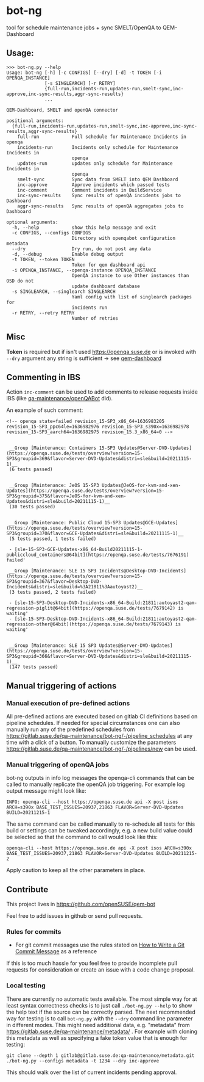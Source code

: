 # bot-ng

tool for schedule maintenance jobs + sync SMELT/OpenQA to QEM-Dashboard

## Usage:

    >>> bot-ng.py --help
    Usage: bot-ng [-h] [-c CONFIGS] [--dry] [-d] -t TOKEN [-i OPENQA_INSTANCE]
                  [-s SINGLEARCH] [-r RETRY]
                  {full-run,incidents-run,updates-run,smelt-sync,inc-approve,inc-sync-results,aggr-sync-results}
                  ...

    QEM-Dashboard, SMELT and openQA connector

    positional arguments:
      {full-run,incidents-run,updates-run,smelt-sync,inc-approve,inc-sync-results,aggr-sync-results}
        full-run            Full schedule for Maintenance Incidents in openqa
        incidents-run       Incidents only schedule for Maintenance Incidents in
                            openqa
        updates-run         updates only schedule for Maintenance Incidents in
                            openqa
        smelt-sync          Sync data from SMELT into QEM Dashboard
        inc-approve         Approve incidents which passed tests
        inc-comment         Comment incidents in BuildService
        inc-sync-results    Sync results of openQA incidents jobs to Dashboard
        aggr-sync-results   Sync results of openQA aggregates jobs to Dashboard

    optional arguments:
      -h, --help            show this help message and exit
      -c CONFIGS, --configs CONFIGS
                            Directory with openqabot configuration metadata
      --dry                 Dry run, do not post any data
      -d, --debug           Enable debug output
      -t TOKEN, --token TOKEN
                            Token for qem dashboard api
      -i OPENQA_INSTANCE, --openqa-instance OPENQA_INSTANCE
                            OpenQA instance to use Other instances than OSD do not
                            update dashboard database
      -s SINGLEARCH, --singlearch SINGLEARCH
                            Yaml config with list of singlearch packages for
                            incidents run
      -r RETRY, --retry RETRY
                            Number of retries

## Misc

**Token** is required but if isn't used https://openqa.suse.de or is invoked with
`--dry` argument any string is sufficient -> see [qem-dashboard](https://github.com/openSUSE/qem-dashboard)

## Commenting in IBS

Action `inc-comment` can be used to add comments to release requests inside IBS (like [qa-maintenance/openQABot](https://gitlab.suse.de/qa-maintenance/openQABot) did).

An example of such comment:

```
<!-- openqa state=failed revision_15-SP3_x86_64=1636983205 revision_15-SP3_ppc64le=1636982976 revision_15-SP3_s390x=1636982978 revision_15-SP3_aarch64=1636982975 revision_15.3_x86_64=0 -->


 __Group [Maintenance: Containers 15-SP3 Updates@Server-DVD-Updates](https://openqa.suse.de/tests/overview?version=15-SP3&groupid=369&flavor=Server-DVD-Updates&distri=sle&build=20211115-1)__
 (6 tests passed)


 __Group [Maintenance: JeOS 15-SP3 Updates@JeOS-for-kvm-and-xen-Updates](https://openqa.suse.de/tests/overview?version=15-SP3&groupid=375&flavor=JeOS-for-kvm-and-xen-Updates&distri=sle&build=20211115-1)__
 (30 tests passed)


 __Group [Maintenance: Public Cloud 15-SP3 Updates@GCE-Updates](https://openqa.suse.de/tests/overview?version=15-SP3&groupid=370&flavor=GCE-Updates&distri=sle&build=20211115-1)__
 (5 tests passed, 1 tests failed)

 - [sle-15-SP3-GCE-Updates-x86_64-Build20211115-1-publiccloud_containers@64bit](https://openqa.suse.de/tests/7676191) failed'

 __Group [Maintenance: SLE 15 SP3 Incidents@Desktop-DVD-Incidents](https://openqa.suse.de/tests/overview?version=15-SP3&groupid=367&flavor=Desktop-DVD-Incidents&distri=sle&build=%3A21811%3Aautoyast2)__
 (3 tests passed, 2 tests failed)

 - [sle-15-SP3-Desktop-DVD-Incidents-x86_64-Build:21811:autoyast2-qam-regression-piglit@64bit](https://openqa.suse.de/tests/7679142) is waiting'
 - [sle-15-SP3-Desktop-DVD-Incidents-x86_64-Build:21811:autoyast2-qam-regression-other@64bit](https://openqa.suse.de/tests/7679143) is waiting'


 __Group [Maintenance: SLE 15 SP3 Updates@Server-DVD-Updates](https://openqa.suse.de/tests/overview?version=15-SP3&groupid=366&flavor=Server-DVD-Updates&distri=sle&build=20211115-1)__
 (147 tests passed)
```

## Manual triggering of actions

### Manual execution of pre-defined actions

All pre-defined actions are executed based on gitlab CI definitions based on
pipeline schedules. If needed for special circumstances one can also manually
run any of the predefined schedules from
https://gitlab.suse.de/qa-maintenance/bot-ng/-/pipeline_schedules at any time
with a click of a button.
To manually customize the parameters
https://gitlab.suse.de/qa-maintenance/bot-ng/-/pipelines/new
can be used.

### Manual triggering of openQA jobs

bot-ng outputs in info log messages the openqa-cli commands that can be called
to manually replicate the openQA job triggering. For example log output
message might look like:

```
INFO: openqa-cli --host https://openqa.suse.de api -X post isos ARCH=s390x BASE_TEST_ISSUES=20937,21863 FLAVOR=Server-DVD-Updates BUILD=20211215-1
```

The same command can be called manually to re-schedule all tests for this
build or settings can be tweaked accordingly, e.g. a new build value could
be selected so that the command to call would look like this:

```
openqa-cli --host https://openqa.suse.de api -X post isos ARCH=s390x BASE_TEST_ISSUES=20937,21863 FLAVOR=Server-DVD-Updates BUILD=20211215-2
```

Apply caution to keep all the other parameters in place.

## Contribute

This project lives in https://github.com/openSUSE/qem-bot

Feel free to add issues in github or send pull requests.

### Rules for commits

* For git commit messages use the rules stated on
  [How to Write a Git Commit Message](http://chris.beams.io/posts/git-commit/) as
  a reference

If this is too much hassle for you feel free to provide incomplete pull
requests for consideration or create an issue with a code change proposal.

### Local testing

There are currently no automatic tests available. The most simple way for at
least syntax correctness checks is to just call `./bot-ng.py --help` to show
the help text if the source can be correctly parsed. The next recommended way
for testing is to call `bot-ng.py` with the `--dry` command line parameter in
different modes. This might need additional data, e.g. "metadata" from
https://gitlab.suse.de/qa-maintenance/metadata/ . For example with cloning
this metadata as well as specifying a fake token value that is enough for
testing:

```
git clone --depth 1 gitlab@gitlab.suse.de:qa-maintenance/metadata.git
./bot-ng.py --configs metadata -t 1234 --dry inc-approve
```

This should walk over the list of current incidents pending approval.
